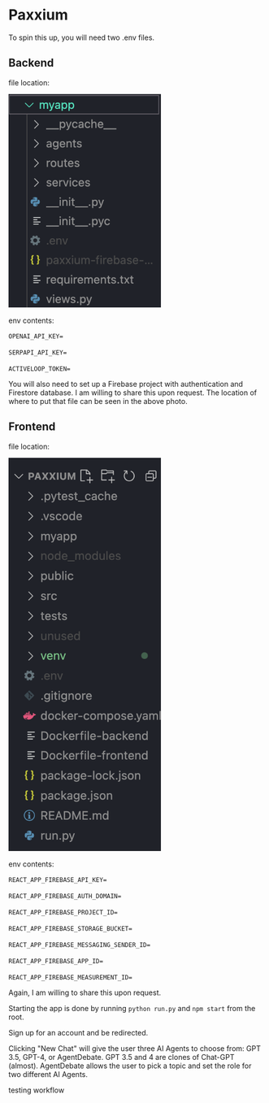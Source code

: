 # Paxxium

To spin this up, you will need two .env files.

## Backend

  file location:
  
  <img src="backend.png" alt="Backend" width="300">
  
  env contents:
  
    OPENAI_API_KEY=
  
    SERPAPI_API_KEY=
  
    ACTIVELOOP_TOKEN=

You will also need to set up a Firebase project with authentication and Firestore database. I am willing to share this upon request. The location of where to put that file can be seen in the above photo.

## Frontend

  file location:
  
  <img src="frontend.png" alt="Frontend" width="300">
  
  env contents:
  
    REACT_APP_FIREBASE_API_KEY=
  
    REACT_APP_FIREBASE_AUTH_DOMAIN=
  
    REACT_APP_FIREBASE_PROJECT_ID=
  
    REACT_APP_FIREBASE_STORAGE_BUCKET=
  
    REACT_APP_FIREBASE_MESSAGING_SENDER_ID=
  
    REACT_APP_FIREBASE_APP_ID=
  
    REACT_APP_FIREBASE_MEASUREMENT_ID=
  
  Again, I am willing to share this upon request.

Starting the app is done by running `python run.py` and `npm start` from the root.

Sign up for an account and be redirected.

Clicking "New Chat" will give the user three AI Agents to choose from: GPT 3.5, GPT-4, or AgentDebate. GPT 3.5 and 4 are clones of Chat-GPT (almost). AgentDebate allows the user to pick a topic and set the role for two different AI Agents.

testing workflow